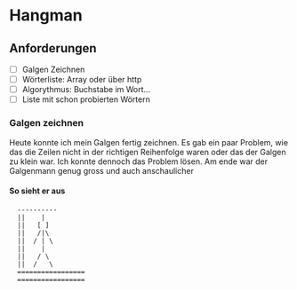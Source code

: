 # Hangman

## Anforderungen
- [ ] Galgen Zeichnen
- [ ] Wörterliste: Array oder über http
- [ ] Algorythmus: Buchstabe im Wort...
- [ ] Liste mit schon probierten Wörtern

### Galgen zeichnen

Heute konnte ich mein Galgen fertig zeichnen. Es gab ein paar Problem, wie das die Zeilen nicht in der richtigen Reihenfolge waren 
oder das der Galgen zu klein war. Ich konnte dennoch das Problem lösen. Am ende war der Galgenmann genug gross und auch anschaulicher
#### So sieht er aus
      ----------
      ||    |  
      ||   [ ] 
      ||   /|\ 
      ||  / | \
      ||    |  
      ||   / \ 
      ||  /   \ 
      ================= 
      =================
 

